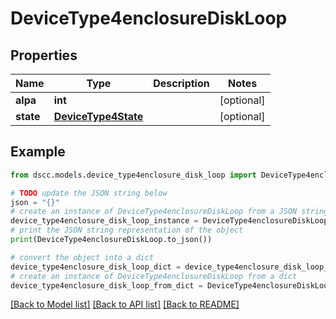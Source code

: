 # DeviceType4enclosureDiskLoop


## Properties

Name | Type | Description | Notes
------------ | ------------- | ------------- | -------------
**alpa** | **int** |  | [optional] 
**state** | [**DeviceType4State**](DeviceType4State.md) |  | [optional] 

## Example

```python
from dscc.models.device_type4enclosure_disk_loop import DeviceType4enclosureDiskLoop

# TODO update the JSON string below
json = "{}"
# create an instance of DeviceType4enclosureDiskLoop from a JSON string
device_type4enclosure_disk_loop_instance = DeviceType4enclosureDiskLoop.from_json(json)
# print the JSON string representation of the object
print(DeviceType4enclosureDiskLoop.to_json())

# convert the object into a dict
device_type4enclosure_disk_loop_dict = device_type4enclosure_disk_loop_instance.to_dict()
# create an instance of DeviceType4enclosureDiskLoop from a dict
device_type4enclosure_disk_loop_from_dict = DeviceType4enclosureDiskLoop.from_dict(device_type4enclosure_disk_loop_dict)
```
[[Back to Model list]](../README.md#documentation-for-models) [[Back to API list]](../README.md#documentation-for-api-endpoints) [[Back to README]](../README.md)


